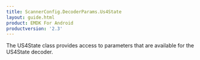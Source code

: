 ```yaml
---
title: ScannerConfig.DecoderParams.Us4State
layout: guide.html
product: EMDK For Android
productversion: '2.3'
---
```


The US4State class provides access to parameters that are available
 for the US4State decoder.













